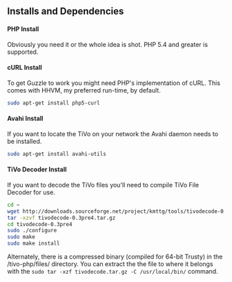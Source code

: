 ## Installs and Dependencies

#### PHP Install
Obviously you need it or the whole idea is shot. PHP 5.4 and greater is supported.

#### cURL Install
To get Guzzle to work you might need PHP's implementation of cURL.
This comes with HHVM, my preferred run-time, by default.
```sh
sudo apt-get install php5-curl
```

#### Avahi Install
If you want to locate the TiVo on your network the Avahi daemon needs to be installed.
```sh
sudo apt-get install avahi-utils
```

#### TiVo Decoder Install
If you want to decode the TiVo files you'll need to compile TiVo File Decoder for use.
```sh
cd ~
wget http://downloads.sourceforge.net/project/kmttg/tools/tivodecode-0.3pre4.tar.gz
tar -xzvf tivodecode-0.3pre4.tar.gz
cd tivodecode-0.3pre4
sudo ./configure
sudo make
sudo make install
```
Alternately, there is a compressed binary (compiled for 64-bit Trusty) in the /tivo-php/files/ directory.
You can extract the the file to where it belongs with the `sudo tar -xzf tivodecode.tar.gz -C /usr/local/bin/` command.